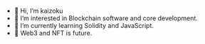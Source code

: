- 👋 Hi, I’m kaizoku
- 👀 I’m interested in Blockchain software and core development.
- 🌱 I’m currently learning Solidity and JavaScript.
- 🔮 Web3 and NFT is future.


<!---
kaizokubhaiya/kaizokubhaiya is a ✨ special ✨ repository because its `README.md` (this file) appears on your GitHub profile.
You can click the Preview link to take a look at your changes.
--->
